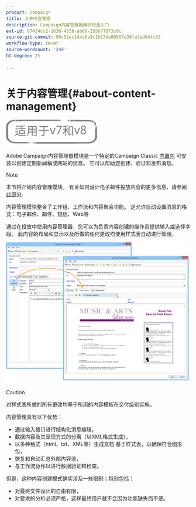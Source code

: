 ```yaml
---
product: campaign
title: 关于内容管理
description: Campaign内容管理器模块快速入门
exl-id: 87434cc2-1636-4558-ab60-255b7f873c0c
source-git-commit: 90c52ec144a6a3c1b534a80507e38fa3ed64fc83
workflow-type: tm+mt
source-wordcount: '249'
ht-degree: 2%

---
```


# 关于内容管理{#about-content-management}

![](../../assets/common.svg)

Adobe Campaign内容管理器模块是一个特定的Campaign Classic [内置包](../../installation/using/installing-campaign-standard-packages.md) 可安装以创建定期新闻稿或网站的信息。 它可以帮助您创建、验证和发布消息。

>[!NOTE]
>
>本节将介绍内容管理模块。 有关如何设计电子邮件投放内容的更多信息，请参阅 [此部分](defining-the-email-content.md).

内容管理模块整合了工作组、工作流和内容聚合功能。 这允许自动设置消息的格式：电子邮件、邮件、短信、Web等

通过在投放中使用内容管理器，您可以为负责内容创建的操作员提供输入或选择字段。 此内容的布局和显示以及所做的任何更改均使用样式表自动进行管理。

![](assets/s_ncs_content_create_content_sample.png)

>[!CAUTION]
>
>对样式表所做的所有更改均基于所用的内容模板在交付级别实施。

内容管理具有以下优势：

* 通过输入接口进行结构化消息编辑，
* 数据内容及其呈现方式的分离（以XML格式生成），
* 以多种格式（html、txt、XML等）生成文档 基于样式表，以确保符合图形包，
* 恢复和自动汇总外部内容流，
* 与工作流协作以进行数据验证和检查。

但是，这种内容创建模式确实涉及一些限制；特别包括：

* 对最终文件设计的自由有限，
* 对要求的分析必须严格，这样最终用户就不会因为功能缺失而不便。
